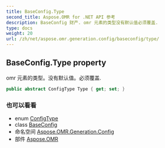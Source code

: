 ```yaml
---
title: BaseConfig.Type
second_title: Aspose.OMR for .NET API 参考
description: BaseConfig 财产. omr 元素的类型没有默认值必须覆盖.
type: docs
weight: 20
url: /zh/net/aspose.omr.generation.config/baseconfig/type/
---
```

## BaseConfig.Type property

omr 元素的类型。没有默认值。必须覆盖.

```csharp
public abstract ConfigType Type { get; set; }
```

### 也可以看看

* enum [ConfigType](../../../aspose.omr.generation.config.enums/configtype/)
* class [BaseConfig](../)
* 命名空间 [Aspose.OMR.Generation.Config](../../baseconfig/)
* 部件 [Aspose.OMR](../../../)


